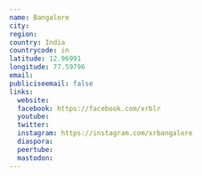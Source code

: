 ```yaml
---
name: Bangalore
city:
region:
country: India
countrycode: in
latitude: 12.96991
longitude: 77.59796
email:
publiciseemail: false
links:
  website:
  facebook: https://facebook.com/xrblr
  youtube:
  twitter:
  instagram: https://instagram.com/xrbangalore
  diaspora:
  peertube:
  mastodon:
---
```

